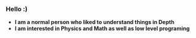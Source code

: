 ### Hello :)
- **I am a normal person who liked to understand things in Depth**
- **I am interested in Physics and Math as well as low level programing**
